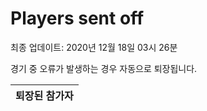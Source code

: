 # Players sent off
최종 업데이트: 2020년 12월 18일 03시 26분


경기 중 오류가 발생하는 경우 자동으로 퇴장됩니다.


| 퇴장된 참가자 |
|:---:|